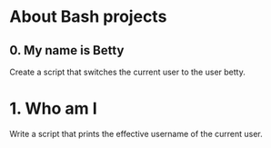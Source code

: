 # About Bash projects 

## 0. My name is Betty
Create a script that switches the current user to the user betty.

# 1. Who am I
Write a script that prints the effective username of the current user.


